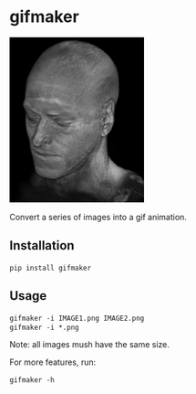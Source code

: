 # gifmaker

![Brain](https://github.com/neuropoly/gifmaker/blob/master/docs/brain.gif)

Convert a series of images into a gif animation.

## Installation
~~~
pip install gifmaker
~~~

## Usage
~~~
gifmaker -i IMAGE1.png IMAGE2.png
gifmaker -i *.png
~~~

Note: all images mush have the same size.

For more features, run:
~~~
gifmaker -h
~~~
